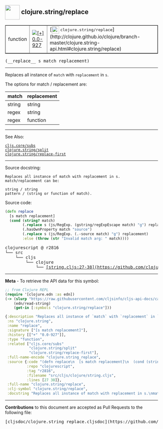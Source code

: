 ## <img width="48px" valign="middle" src="http://i.imgur.com/Hi20huC.png"> clojure.string/replace

 <table border="1">
<tr>

<td>function</td>
<td><a href="https://github.com/cljsinfo/cljs-api-docs/tree/0.0-927"><img valign="middle" alt="[+] 0.0-927" src="https://img.shields.io/badge/+-0.0--927-lightgrey.svg"></a> </td>
<td>
[<img height="24px" valign="middle" src="http://i.imgur.com/1GjPKvB.png"> <samp>clojure.string/replace</samp>](http://clojure.github.io/clojure/branch-master/clojure.string-api.html#clojure.string/replace)
</td>
</tr>
</table>

 <samp>
(__replace__ s match replacement)<br>
</samp>

---

Replaces all instance of `match` with `replacement` in `s`.

The options for match / replacement are:

| match  | replacement |
|--------|-------------|
| string | string      |
| regex  | string      |
| regex  | function    |

---


See Also:

[`cljs.core/subs`](cljs.core_subs.md)<br>
[`clojure.string/split`](clojure.string_split.md)<br>
[`clojure.string/replace-first`](clojure.string_replace-first.md)<br>

---

Source docstring:

```
Replaces all instance of match with replacement in s.
match/replacement can be:

string / string
pattern / (string or function of match).
```

Source code:

```clj
(defn replace
  [s match replacement]
  (cond (string? match)
        (.replace s (js/RegExp. (gstring/regExpEscape match) "g") replacement)
        (.hasOwnProperty match "source")
        (.replace s (js/RegExp. (.-source match) "g") replacement)
        :else (throw (str "Invalid match arg: " match))))
```

 <pre>
clojurescript @ r2816
└── src
    └── cljs
        └── clojure
            └── <ins>[string.cljs:27-38](https://github.com/clojure/clojurescript/blob/r2816/src/cljs/clojure/string.cljs#L27-L38)</ins>
</pre>


---

__Meta__ - To retrieve the API data for this symbol:

```clj
;; from Clojure REPL
(require '[clojure.edn :as edn])
(-> (slurp "https://raw.githubusercontent.com/cljsinfo/cljs-api-docs/catalog/cljs-api.edn")
    (edn/read-string)
    (get-in [:symbols "clojure.string/replace"]))
```

```clj
{:description "Replaces all instance of `match` with `replacement` in `s`.\n\nThe options for match / replacement are:\n\n| match  | replacement |\n|--------|-------------|\n| string | string      |\n| regex  | string      |\n| regex  | function    |",
 :ns "clojure.string",
 :name "replace",
 :signature ["[s match replacement]"],
 :history [["+" "0.0-927"]],
 :type "function",
 :related ["cljs.core/subs"
           "clojure.string/split"
           "clojure.string/replace-first"],
 :full-name-encode "clojure.string_replace",
 :source {:code "(defn replace\n  [s match replacement]\n  (cond (string? match)\n        (.replace s (js/RegExp. (gstring/regExpEscape match) \"g\") replacement)\n        (.hasOwnProperty match \"source\")\n        (.replace s (js/RegExp. (.-source match) \"g\") replacement)\n        :else (throw (str \"Invalid match arg: \" match))))",
          :repo "clojurescript",
          :tag "r2816",
          :filename "src/cljs/clojure/string.cljs",
          :lines [27 38]},
 :full-name "clojure.string/replace",
 :clj-symbol "clojure.string/replace",
 :docstring "Replaces all instance of match with replacement in s.\nmatch/replacement can be:\n\nstring / string\npattern / (string or function of match)."}

```

---

__Contributions__ to this document are accepted as Pull Requests to the following file:

 <pre>
[cljsdoc/clojure.string_replace.cljsdoc](https://github.com/cljsinfo/cljs-api-docs/blob/master/cljsdoc/clojure.string_replace.cljsdoc)
</pre>

